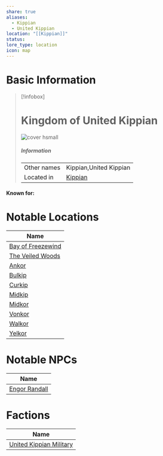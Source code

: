 ```yaml
---
share: true
aliases:
  - Kippian
  - United Kippian
location: "[[Kippian]]"
status: 
lore_type: location
icon: map
---
```

# Basic Information
> [!infobox]
> # Kingdom of United Kippian
> ![cover hsmall](insertimage.png)
> ##### Information
> |   |  |
> | ---- | ---- |
> | Other names | Kippian,United Kippian|
> | Located in | [Kippian](../Continents/Kippian.md)|
#### Known for:
# Notable Locations
| Name                                                        |
| ----------------------------------------------------------- |
| [Bay of Freezewind](../Areas/Bay%20of%20Freezewind.md) |
| [The Veiled Woods](../Areas/The%20Veiled%20Woods.md)   |
| [Ankor](../Settlements/Ankor.md)                   |
| [Bulkip](../Settlements/Bulkip.md)                 |
| [Curkip](../Settlements/Curkip.md)                 |
| [Midkip](../Settlements/Midkip.md)                 |
| [Midkor](../Settlements/Midkor.md)                 |
| [Vonkor](../Settlements/Vonkor.md)                 |
| [Walkor](../Settlements/Walkor.md)                 |
| [Yelkor](../Settlements/Yelkor.md)                 |


# Notable NPCs
| Name                                          |
| --------------------------------------------- |
| [Engor Randall](../../../Engor%20Randall.md) |

# Factions
| Name                                                             |
| ---------------------------------------------------------------- |
| [United Kippian Military](../../Factions/United%20Kippian%20Military.md) |
